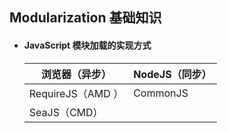 ## Modularization 基础知识

- #### JavaScript 模块加载的实现方式
  浏览器（异步） |NodeJS（同步）
  ---|---
  RequireJS（AMD ）| CommonJS
  SeaJS（CMD）|
